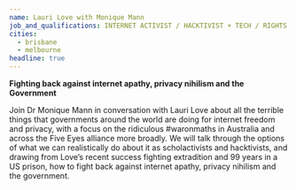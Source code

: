 ```yaml
---
name: Lauri Love with Monique Mann
job_and_qualifications: INTERNET ACTIVIST / HACKTIVIST + TECH / RIGHTS RESEARCHER / SCHOLACTIVIST
cities:
  - brisbane
  - melbourne
headline: true
---
```


**Fighting back against internet apathy, privacy nihilism and the Government**

Join Dr Monique Mann in conversation with Lauri Love about all the terrible things that governments around the world are doing for internet freedom and privacy, with a focus on the ridiculous #waronmaths in Australia and across the Five Eyes alliance more broadly. We will talk through the options of what we can realistically do about it as scholactivists and hacktivists, and drawing from Love’s recent success fighting extradition and 99 years in a US prison, how to fight back against internet apathy, privacy nihilism and the government.
